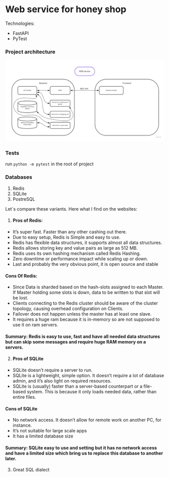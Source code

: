 # Web service for honey shop

Technologies:
- FastAPI
- PyTest

### Project architecture

![](resources/images/architecture.jpg)

### Tests

run `python -m pytest` in the root of project

### Databases

1. Redis
2. SQLite
3. PostreSQL

Let`s compare these variants. Here what I find on the websites:

1. #### Pros of Redis:
- It’s super fast. Faster than any other cashing out there.
- Due to easy setup, Redis is Simple and easy to use.
- Redis has flexible data structures, it supports almost all data structures.
- Redis allows storing key and value pairs as large as 512 MB.
- Redis uses its own hashing mechanism called Redis Hashing.
- Zero downtime or performance impact while scaling up or down.
- Last and probably the very obvious point, it is open source and stable

####    Cons Of Redis:
- Since Data is sharded based on the hash-slots assigned to each Master. If Master holding some slots is down, data to be written to that slot will be lost.
- Clients connecting to the Redis cluster should be aware of the cluster topology, causing overhead configuration on Clients.
- Failover does not happen unless the master has at least one slave.
- It requires a huge ram because it is in-memory so are not supposed to use it on ram servers.

#### Summary: Redis is easy to use, fast and have all needed data structures but can skip some messages and require huge RAM memory on a servers.

2. #### Pros of SQLite
- SQLite doesn’t require a server to run.
- SQLite is a lightweight, simple option. It doesn’t require a lot of database admin, and it’s also light on required resources.
- SQLite is (usually) faster than a server-based counterpart or a file-based system. This is because it only loads needed data, rather than entire files.

#### Cons of SQLite
- No network access. It doesn’t allow for remote work on another PC, for instance.
- It’s not suitable for large scale apps
- It has a limited database size

#### Summary: SQLite easy to use and setting but it has no network access and have a limited size which bring us to replace this database to another later.

3. Great SQL dialect
